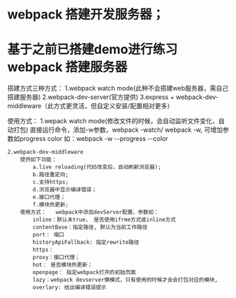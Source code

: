 # webpack 搭建开发服务器；
# 基于之前已搭建demo进行练习 webpack 搭建服务器
搭建方式三种方式：
    1.webpack watch mode(此种不会搭建web服务器，需自己搭建服务器)
    2.webpack-dev-server(官方提供)
    3.express + webpack-dev-middleware（此方式更灵活，但自定义安装/配置相对更多）

使用方式：
    1.wepack watch mode(修改文件的时候，会自动监听文件变化，自动打包)
    直接运行命令，添加-w参数，webpack -watch/ webpack -w, 可增加参数如progress color 
    如：webpack -w --progress --color

    2.webpack-dev-middleware
        提供如下功能：
            a.live reloading(代码改变后，自动刷新浏览器);
            b.路径重定向;
            c.支持https;
            d.浏览器中显示编译错误；
            e.接口代理；
            f.模块热更新;
        使用方式：   webpack中添加devServer配置，参数如：
            inline：默认未true， 是否使用ifrme方式或inline方式
            contentBase：指定路径, 默认为当前工作路径
            port： 端口
            historyApiFallback: 指定rewrite路径
            https：
            proxy：接口代理；
            hot： 是否模块热更新；
            openpage： 指定webpack打开的初始页面
            lazy：webpack devserver懒模式，只有使用的时候才会会打包对应的模块,
            overlary: 给出编译错误提示